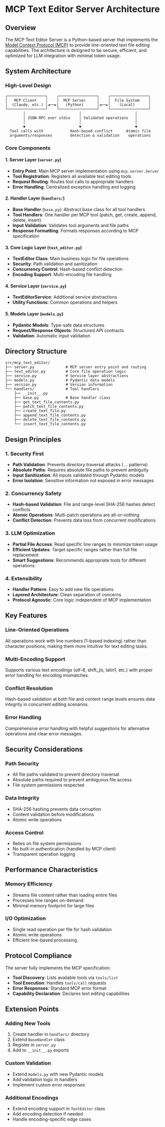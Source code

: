 # MCP Text Editor Server Architecture

## Overview

The MCP Text Editor Server is a Python-based server that implements the [Model Context Protocol (MCP)](https://github.com/modelcontextprotocol/specification) to provide line-oriented text file editing capabilities. The architecture is designed to be secure, efficient, and optimized for LLM integration with minimal token usage.

## System Architecture

### High-Level Design

```
┌─────────────────┐    ┌─────────────────┐    ┌─────────────────┐
│   MCP Client    │    │  MCP Server     │    │  File System    │
│  (Claude, etc.) │◄──►│   (Python)      │◄──►│    (Local)      │
└─────────────────┘    └─────────────────┘    └─────────────────┘
        │                        │                        │
        │ JSON-RPC over stdio    │ Validated operations   │
        │                        │                        │
        ▼                        ▼                        ▼
  Tool calls with            Hash-based conflict      Atomic file
  arguments/responses        detection & validation    operations
```

### Core Components

#### 1. Server Layer (`server.py`)
- **Entry Point**: Main MCP server implementation using `mcp.server.Server`
- **Tool Registration**: Registers all available text editing tools
- **Request Routing**: Routes tool calls to appropriate handlers
- **Error Handling**: Centralized exception handling and logging

#### 2. Handler Layer (`handlers/`)
- **Base Handler** (`base.py`): Abstract base class for all tool handlers
- **Tool Handlers**: One handler per MCP tool (patch, get, create, append, delete, insert)
- **Input Validation**: Validates tool arguments and file paths
- **Response Formatting**: Formats responses according to MCP specification

#### 3. Core Logic Layer (`text_editor.py`)
- **TextEditor Class**: Main business logic for file operations
- **Security**: Path validation and sanitization
- **Concurrency Control**: Hash-based conflict detection
- **Encoding Support**: Multi-encoding file handling

#### 4. Service Layer (`service.py`)
- **TextEditorService**: Additional service abstractions
- **Utility Functions**: Common operations and helpers

#### 5. Models Layer (`models.py`)
- **Pydantic Models**: Type-safe data structures
- **Request/Response Objects**: Structured API contracts
- **Validation**: Automatic input validation

## Directory Structure

```
src/mcp_text_editor/
├── server.py              # MCP server entry point and routing
├── text_editor.py         # Core file operation logic
├── service.py             # Service layer abstractions
├── models.py              # Pydantic data models
├── version.py             # Version information
└── handlers/              # Tool handlers
    ├── __init__.py
    ├── base.py            # Base handler class
    ├── get_text_file_contents.py
    ├── patch_text_file_contents.py
    ├── create_text_file.py
    ├── append_text_file_contents.py
    ├── delete_text_file_contents.py
    └── insert_text_file_contents.py
```

## Design Principles

### 1. Security First
- **Path Validation**: Prevents directory traversal attacks (`..` patterns)
- **Absolute Paths**: Requires absolute file paths to prevent ambiguity
- **Input Sanitization**: All inputs validated through Pydantic models
- **Error Isolation**: Sensitive information not exposed in error messages

### 2. Concurrency Safety
- **Hash-based Validation**: File and range-level SHA-256 hashes detect conflicts
- **Atomic Operations**: Multi-patch operations are all-or-nothing
- **Conflict Detection**: Prevents data loss from concurrent modifications

### 3. LLM Optimization
- **Partial File Access**: Read specific line ranges to minimize token usage
- **Efficient Updates**: Target specific ranges rather than full file replacement
- **Smart Suggestions**: Recommends appropriate tools for different operations

### 4. Extensibility
- **Handler Pattern**: Easy to add new file operations
- **Layered Architecture**: Clean separation of concerns
- **Protocol Agnostic**: Core logic independent of MCP implementation

## Key Features

### Line-Oriented Operations
All operations work with line numbers (1-based indexing) rather than character positions, making them more intuitive for text editing tasks.

### Multi-Encoding Support
Supports various text encodings (utf-8, shift_jis, latin1, etc.) with proper error handling for encoding mismatches.

### Conflict Resolution
Hash-based validation at both file and content range levels ensures data integrity in concurrent editing scenarios.

### Error Handling
Comprehensive error handling with helpful suggestions for alternative operations and clear error messages.

## Security Considerations

### Path Security
- All file paths validated to prevent directory traversal
- Absolute paths required to prevent ambiguous file access
- File system permissions respected

### Data Integrity
- SHA-256 hashing prevents data corruption
- Content validation before modifications
- Atomic write operations

### Access Control
- Relies on file system permissions
- No built-in authentication (handled by MCP client)
- Transparent operation logging

## Performance Characteristics

### Memory Efficiency
- Streams file content rather than loading entire files
- Processes line ranges on-demand
- Minimal memory footprint for large files

### I/O Optimization
- Single read operation per file for hash validation
- Atomic write operations
- Efficient line-based processing

## Protocol Compliance

The server fully implements the MCP specification:
- **Tool Discovery**: Lists available tools via `tools/list`
- **Tool Execution**: Handles `tools/call` requests
- **Error Responses**: Standard MCP error format
- **Capability Declaration**: Declares text editing capabilities

## Extension Points

### Adding New Tools
1. Create handler in `handlers/` directory
2. Extend `BaseHandler` class
3. Register in `server.py`
4. Add to `__init__.py` exports

### Custom Validation
- Extend `models.py` with new Pydantic models
- Add validation logic in handlers
- Implement custom error responses

### Additional Encodings
- Extend encoding support in `TextEditor` class
- Add encoding detection if needed
- Handle encoding-specific edge cases